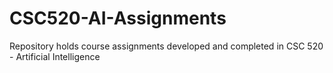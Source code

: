 # CSC520-AI-Assignments
Repository holds course assignments developed and completed in CSC 520 - Artificial Intelligence
